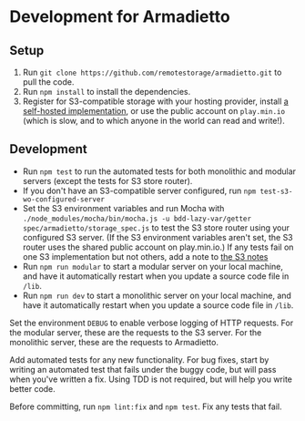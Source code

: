 # Development for Armadietto

## Setup

1. Run `git clone https://github.com/remotestorage/armadietto.git` to pull the code.
2. Run `npm install` to install the dependencies.
3. Register for S3-compatible storage with your hosting provider, install [a self-hosted implementation](notes/S3-store-router.md), or use the public account on `play.min.io` (which is slow, and to which anyone in the world can read and write!).

## Development

* Run `npm test` to run the automated tests for both monolithic and modular servers (except the tests for S3 store router).
* If you don't have an S3-compatible server configured, run `npm test-s3-wo-configured-server`
* Set the S3 environment variables and run Mocha with `./node_modules/mocha/bin/mocha.js -u bdd-lazy-var/getter spec/armadietto/storage_spec.js` to test the S3 store router using your configured S3 server. (If the S3 environment variables aren't set, the S3 router uses the shared public account on play.min.io.) If any tests fail on one S3 implementation but not others, add a note to [the S3 notes](notes/S3-store-router.md)
* Run `npm run modular` to start a modular server on your local machine, and have it automatically restart when you update a source code file in `/lib`.
* Run `npm run dev` to start a monolithic server on your local machine, and have it automatically restart when you update a source code file in `/lib`.

Set the environment `DEBUG` to enable verbose logging of HTTP requests. For the modular server, these are the requests to the S3 server. For the monolithic server, these are the requests to Armadietto.

Add automated tests for any new functionality. For bug fixes, start by writing an automated test that fails under the buggy code, but will pass when you've written a fix. Using TDD is not required, but will help you write better code.

Before committing, run `npm lint:fix` and `npm test`. Fix any tests that fail.
